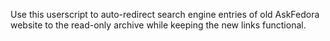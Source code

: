 Use this userscript to auto-redirect search engine entries of old AskFedora website to the read-only archive while keeping the new links functional.
